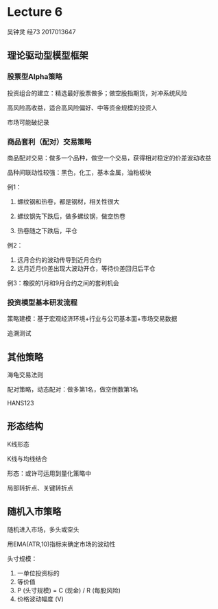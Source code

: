 # Lecture 6

吴钟灵 经73 2017013647

## 理论驱动型模型框架

### 股票型Alpha策略

投资组合的建立：精选最好股票做多；做空股指期货，对冲系统风险

高风险高收益，适合高风险偏好、中等资金规模的投资人

市场可能破纪录

### 商品套利（配对）交易策略

商品配对交易：做多一个品种，做空一个交易，获得相对稳定的价差波动收益

品种间联动性较强：黑色，化工，基本金属，油粕板块

例1：

1. 螺纹钢和热卷，都是钢材，相关性很大

2. 螺纹钢先下跌后，做多螺纹钢，做空热卷
3. 热卷随之下跌后，平仓

例2：

1. 远月合约的波动传导到近月合约
2. 远月近月价差出现大波动开仓，等待价差回归后平仓

例3：橡胶的1月和9月合约之间的套利机会

### 投资模型基本研发流程

策略建模：基于宏观经济环境+行业与公司基本面+市场交易数据

追溯测试

## 其他策略

海龟交易法则

配对策略，动态配对：做多第1名，做空倒数第1名

HANS123

## 形态结构

K线形态

K线与均线结合

形态：或许可运用到量化策略中

局部转折点、关键转折点

## 随机入市策略

随机进入市场，多头或空头

用EMA(ATR,10)指标来确定市场的波动性 

头寸规模：

1. 一单位投资标的
2. 等价值
3. P (头寸规模) = C (现金) / R (每股风险)
4. 价格波动幅度 (V)

